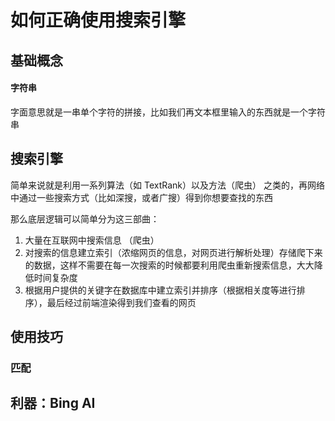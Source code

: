 # 如何正确使用搜索引擎

## 基础概念

#### 字符串

字面意思就是一串单个字符的拼接，比如我们再文本框里输入的东西就是一个字符串

## 搜索引擎

简单来说就是利用一系列算法（如 TextRank）以及方法（爬虫） 之类的，再网络中通过一些搜索方式（比如深搜，或者广搜）得到你想要查找的东西

那么底层逻辑可以简单分为这三部曲：

1. 大量在互联网中搜索信息 （爬虫）
2. 对搜索的信息建立索引（浓缩网页的信息，对网页进行解析处理）存储爬下来的数据，这样不需要在每一次搜索的时候都要利用爬虫重新搜索信息，大大降低时间复杂度
3. 根据用户提供的关键字在数据库中建立索引并排序（根据相关度等进行排序），最后经过前端渲染得到我们查看的网页

## 使用技巧

### 匹配

## 利器：Bing AI
